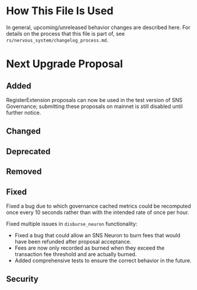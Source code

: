 # How This File Is Used

In general, upcoming/unreleased behavior changes are described here. For details
on the process that this file is part of, see
`rs/nervous_system/changelog_process.md`.

# Next Upgrade Proposal

## Added

RegisterExtension proposals can now be used in the test version of SNS Governance; submitting
these proposals on mainnet is still disabled until further notice.

## Changed

## Deprecated

## Removed

## Fixed

Fixed a bug due to which governance cached metrics could be recomputed once every 10 seconds
rather than with the intended rate of once per hour.

Fixed multiple issues in `disburse_neuron` functionality:

- Fixed a bug that could allow an SNS Neuron to burn fees that would have been refunded after proposal acceptance.
- Fees are now only recorded as burned when they exceed the transaction fee threshold and are actually burned.
- Added comprehensive tests to ensure the correct behavior in the future.

## Security
